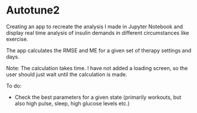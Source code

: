 # Autotune2
Creating an app to recreate the analysis I made in Jupyter Notebook and display real time analysis of insulin demands in different circumstances like exercise.

The app calculates the RMSE and ME for a given set of therapy settings and days.

Note: The calculation takes time. I have not added a loading screen, so the user should just wait until the calculation is made.

To do:
- Check the best parameters for a given state (primarily workouts, but also high pulse, sleep, high glucose levels etc.)



